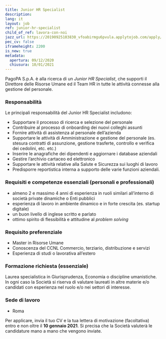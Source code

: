 ```yaml
---
title: Junior HR Specialist
description:
lang: it
layout: job
ref: junior-hr-specialist
child_of_ref: lavora-con-noi
jazz_url: https://20190925103830_vfoabirmgu6pvula.applytojob.com/apply/AFfnnRt49h/Junior-HR-Specialist
pec_cv: false
iframeheight: 2200
is_new: true
metadata:
  apertura: 09/12/2020
  chiusura: 10/01/2021
---
```


PagoPA S.p.A. è alla ricerca di un _Junior HR Specialist_, che supporti il Direttore delle Risorse Umane ed il Team HR in tutte le attività connesse alla gestione del personale.

### Responsabilità

Le principali responsabilità del Junior HR Specialist includono:

- Supportare il processo di ricerca e selezione del personale
- Contribuire al processo di onboarding dei nuovi colleghi assunti
- Fornire attività di assistenza al personale dell’azienda
- Supportare le attività di Amministrazione e gestione del personale (es. stesura contratti di assunzione, gestione trasferte, controllo e verifica dei cedolini, etc. etc.)
- Inserire le anagrafiche dei dipendenti e aggiornare i database aziendali
- Gestire l’archivio cartaceo ed elettronico
- Supportare le attività relative alla Salute e Sicurezza sui luoghi di lavoro
- Predisporre reportistica interna a supporto delle varie funzioni aziendali.

### Requisiti e competenze essenziali (personali e professionali)

- almeno 2 e massimo 4 anni di esperienza in ruoli similari all’interno di società private dinamiche o Enti pubblici
- esperienza di lavoro in ambiente dinamico e in forte crescita (es. startup digitale)
- un buon livello di inglese scritto e parlato
- ottimo spirito di flessibilità e attitudine al _problem solving_

### Requisito preferenziale

- Master in Risorse Umane
- Conoscenza del CCNL Commercio, terziario, distribuzione e servizi
- Esperienza di studi o lavorativa all’estero

### Formazione richiesta (essenziale)

Laurea specialistica in Giurisprudenza, Economia o discipline umanistiche. In ogni caso la Società si riserva di valutare laureati in altre materie e/o candidati con esperienza nel ruolo e/o nei settori di interesse.

### Sede di lavoro

- Roma

Per applicare, invia il tuo CV e la tua lettera di motivazione (facoltativa) entro e non oltre il **10 gennaio 2021**. Si precisa che la Società valuterà le candidature mano a mano che vengono inviate.
